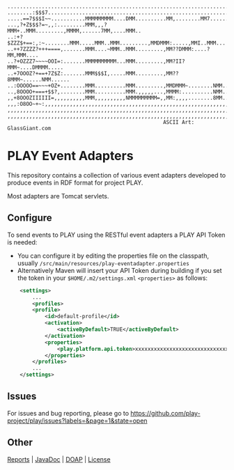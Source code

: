     ...........................................................................
    ........:$$$7..............................................................
    .....==7$$$I~~...........MMMMMMMMM....DMM..........MM,........MM7......MM..
    ...,?+Z$$$?=~,,:.........MMM,,,?MMM+..MMM.........,MMMM,......7MM,....MMM..
    ..:+?$ZZZ$+==:,:~........MMM.....MMM..MMM.........,MMDMMM:.....,MMI..MMM...
    ..++7ZZZZ?+++====,.......MMM....~MMM..MMM.........,MM??DMMM:....?MM,MMM....
    ..?+OZZZ7~~~~OOI=:.......MMMMMMMMMM...MMM.........,MM?II?MMM~....DMMMM.....
    ..+7OOOZ?+==+7Z$Z:.......MMM$$$I,.....MMM.........,MM??8MMM~......NMM......
    ..:OOOOO==~~~+OZ+........MMM..........MMM.........,MMDMMM~........NMM......
    ..,8OOOO+===+$$?,........MMM..........MMM.,,,,,...,MMMM:..........NMM......
    ,,+8OOOZIIIIII=,,,,,,,,,,MMM,,,,,,,,,,NMMMMMMMMM=,,MM:,,,,........8MM......
    ,,,:O8OO~+~:,,,,,,,,,,,,,,,,,,,,,,,,,,,,,,,,,,,,,,,,,,,,,,,,,,,,,,,,,,,,,,,
    ,,,,,,,,,,,,,,,,,,,,,,,,,,,,,,,,,,,,,,,,,,,,,,,,,,,,,,,,,,,,,,,,,,,,,,,,,,,
    ,,,,,,,,,,,,,,,,,,,,,,,,,,,,,,,,,,,,,,,,,,,,,,,,,,,,,,,,,,,,,,,,,,,,,,,,,,,
                                                      ASCII Art: GlassGiant.com

PLAY Event Adapters
===================
This repository contains a collection of various event adapters developed to produce
events in RDF format for project PLAY.

Most adapters are Tomcat servlets.

Configure
---------
To send events to PLAY using the RESTful event adapters a PLAY API Token is needed:

* You can configure it by editing the properties file on the classpath, usually `/src/main/resources/play-eventadapter.properties`
* Alternatively Maven will insert your API Token during building if you set the token in your `$HOME/.m2/settings.xml` `<properties>` as follows:

```xml
	<settings>
		...
		<profiles>
		<profile>
			<id>default-profile</id>
			<activation>
				<activeByDefault>TRUE</activeByDefault>
			</activation>
			<properties>
				<play.platform.api.token>xxxxxxxxxxxxxxxxxxxxxxxxxxxxxxxxxxxx</play.platform.api.token>
			</properties>
		</profiles>
		...
	</settings>
```

Issues
------
For issues and bug reporting, please go to https://github.com/play-project/play/issues?labels=&page=1&state=open

Other
-----
[Reports](http://play-project.github.com/play-eventadapters/site/1.0-SNAPSHOT/project-reports.html) |
[JavaDoc](http://play-project.github.com/play-eventadapters/site/1.0-SNAPSHOT/apidocs/index.html) |
[DOAP](http://play-project.github.com/play-eventadapters/site/1.0-SNAPSHOT/doap.rdf) |
[License](LICENSE.txt)
